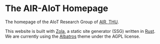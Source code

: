 # The AIR-AIoT Homepage
The homepage of the AIoT Research Group of [AIR, THU](https://air.tsinghua.edu.cn/).

This website is built with [Zola](https://www.getzola.org/), a static site generator (SSG) written in [Rust](https://www.rust-lang.org/).
We are currently using the [Albatros](https://www.getzola.org/themes/albatros/) theme under the AGPL license.
